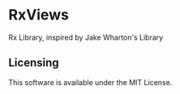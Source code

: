 # RxViews
Rx Library, inspired by Jake Wharton's Library

## Licensing
This software is available under the MIT License.

